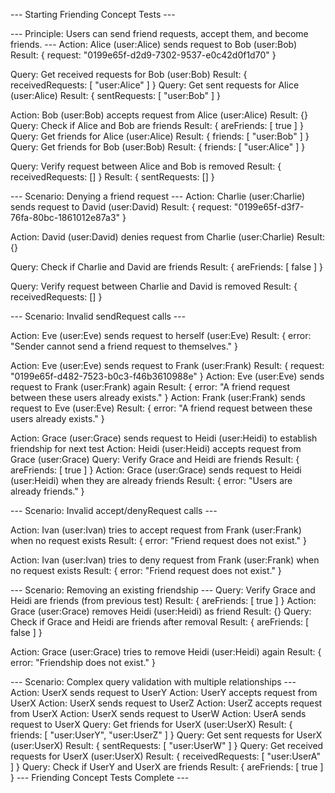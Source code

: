 
--- Starting Friending Concept Tests ---

--- Principle: Users can send friend requests, accept them, and become friends. ---
Action: Alice (user:Alice) sends request to Bob (user:Bob)
Result: { request: "0199e65f-d2d9-7302-9537-e0c42d0f1d70" }

Query: Get received requests for Bob (user:Bob)
Result: { receivedRequests: [ "user:Alice" ] }
Query: Get sent requests for Alice (user:Alice)
Result: { sentRequests: [ "user:Bob" ] }

Action: Bob (user:Bob) accepts request from Alice (user:Alice)
Result: {}
Query: Check if Alice and Bob are friends
Result: { areFriends: [ true ] }
Query: Get friends for Alice (user:Alice)
Result: { friends: [ "user:Bob" ] }
Query: Get friends for Bob (user:Bob)
Result: { friends: [ "user:Alice" ] }

Query: Verify request between Alice and Bob is removed
Result: { receivedRequests: [] }
Result: { sentRequests: [] }

--- Scenario: Denying a friend request ---
Action: Charlie (user:Charlie) sends request to David (user:David)
Result: { request: "0199e65f-d3f7-76fa-80bc-1861012e87a3" }

Action: David (user:David) denies request from Charlie (user:Charlie)
Result: {}

Query: Check if Charlie and David are friends
Result: { areFriends: [ false ] }

Query: Verify request between Charlie and David is removed
Result: { receivedRequests: [] }

--- Scenario: Invalid sendRequest calls ---

Action: Eve (user:Eve) sends request to herself (user:Eve)
Result: { error: "Sender cannot send a friend request to themselves." }

Action: Eve (user:Eve) sends request to Frank (user:Frank)
Result: { request: "0199e65f-d482-7523-b0c3-f46b3610988e" }
Action: Eve (user:Eve) sends request to Frank (user:Frank) again
Result: { error: "A friend request between these users already exists." }
Action: Frank (user:Frank) sends request to Eve (user:Eve)
Result: { error: "A friend request between these users already exists." }

Action: Grace (user:Grace) sends request to Heidi (user:Heidi) to establish friendship for next test
Action: Heidi (user:Heidi) accepts request from Grace (user:Grace)
Query: Verify Grace and Heidi are friends
Result: { areFriends: [ true ] }
Action: Grace (user:Grace) sends request to Heidi (user:Heidi) when they are already friends
Result: { error: "Users are already friends." }

--- Scenario: Invalid accept/denyRequest calls ---

Action: Ivan (user:Ivan) tries to accept request from Frank (user:Frank) when no request exists
Result: { error: "Friend request does not exist." }

Action: Ivan (user:Ivan) tries to deny request from Frank (user:Frank) when no request exists
Result: { error: "Friend request does not exist." }

--- Scenario: Removing an existing friendship ---
Query: Verify Grace and Heidi are friends (from previous test)
Result: { areFriends: [ true ] }
Action: Grace (user:Grace) removes Heidi (user:Heidi) as friend
Result: {}
Query: Check if Grace and Heidi are friends after removal
Result: { areFriends: [ false ] }

Action: Grace (user:Grace) tries to remove Heidi (user:Heidi) again
Result: { error: "Friendship does not exist." }

--- Scenario: Complex query validation with multiple relationships ---
Action: UserX sends request to UserY
Action: UserY accepts request from UserX
Action: UserX sends request to UserZ
Action: UserZ accepts request from UserX
Action: UserX sends request to UserW
Action: UserA sends request to UserX
Query: Get friends for UserX (user:UserX)
Result: { friends: [ "user:UserY", "user:UserZ" ] }
Query: Get sent requests for UserX (user:UserX)
Result: { sentRequests: [ "user:UserW" ] }
Query: Get received requests for UserX (user:UserX)
Result: { receivedRequests: [ "user:UserA" ] }
Query: Check if UserY and UserX are friends
Result: { areFriends: [ true ] }
--- Friending Concept Tests Complete ---
